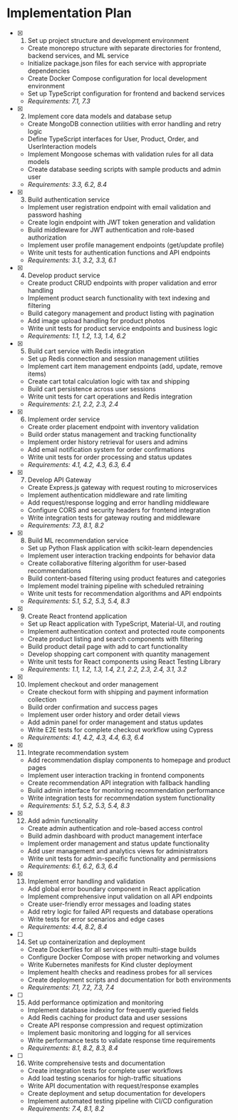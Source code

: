# Implementation Plan

- [x] 1. Set up project structure and development environment
  - Create monorepo structure with separate directories for frontend, backend services, and ML service
  - Initialize package.json files for each service with appropriate dependencies
  - Create Docker Compose configuration for local development environment
  - Set up TypeScript configuration for frontend and backend services
  - _Requirements: 7.1, 7.3_

- [x] 2. Implement core data models and database setup
  - Create MongoDB connection utilities with error handling and retry logic
  - Define TypeScript interfaces for User, Product, Order, and UserInteraction models
  - Implement Mongoose schemas with validation rules for all data models
  - Create database seeding scripts with sample products and admin user
  - _Requirements: 3.3, 6.2, 8.4_

- [x] 3. Build authentication service
  - Implement user registration endpoint with email validation and password hashing
  - Create login endpoint with JWT token generation and validation
  - Build middleware for JWT authentication and role-based authorization
  - Implement user profile management endpoints (get/update profile)
  - Write unit tests for authentication functions and API endpoints
  - _Requirements: 3.1, 3.2, 3.3, 6.1_

- [x] 4. Develop product service
  - Create product CRUD endpoints with proper validation and error handling
  - Implement product search functionality with text indexing and filtering
  - Build category management and product listing with pagination
  - Add image upload handling for product photos
  - Write unit tests for product service endpoints and business logic
  - _Requirements: 1.1, 1.2, 1.3, 1.4, 6.2_

- [x] 5. Build cart service with Redis integration
  - Set up Redis connection and session management utilities
  - Implement cart item management endpoints (add, update, remove items)
  - Create cart total calculation logic with tax and shipping
  - Build cart persistence across user sessions
  - Write unit tests for cart operations and Redis integration
  - _Requirements: 2.1, 2.2, 2.3, 2.4_

- [x] 6. Implement order service
  - Create order placement endpoint with inventory validation
  - Build order status management and tracking functionality
  - Implement order history retrieval for users and admins
  - Add email notification system for order confirmations
  - Write unit tests for order processing and status updates
  - _Requirements: 4.1, 4.2, 4.3, 6.3, 6.4_

- [x] 7. Develop API Gateway
  - Create Express.js gateway with request routing to microservices
  - Implement authentication middleware and rate limiting
  - Add request/response logging and error handling middleware
  - Configure CORS and security headers for frontend integration
  - Write integration tests for gateway routing and middleware
  - _Requirements: 7.3, 8.1, 8.2_

- [x] 8. Build ML recommendation service
  - Set up Python Flask application with scikit-learn dependencies
  - Implement user interaction tracking endpoints for behavior data
  - Create collaborative filtering algorithm for user-based recommendations
  - Build content-based filtering using product features and categories
  - Implement model training pipeline with scheduled retraining
  - Write unit tests for recommendation algorithms and API endpoints
  - _Requirements: 5.1, 5.2, 5.3, 5.4, 8.3_

- [x] 9. Create React frontend application
  - Set up React application with TypeScript, Material-UI, and routing
  - Implement authentication context and protected route components
  - Create product listing and search components with filtering
  - Build product detail page with add to cart functionality
  - Develop shopping cart component with quantity management
  - Write unit tests for React components using React Testing Library
  - _Requirements: 1.1, 1.2, 1.3, 1.4, 2.1, 2.2, 2.3, 2.4, 3.1, 3.2_

- [x] 10. Implement checkout and order management
  - Create checkout form with shipping and payment information collection
  - Build order confirmation and success pages
  - Implement user order history and order detail views
  - Add admin panel for order management and status updates
  - Write E2E tests for complete checkout workflow using Cypress
  - _Requirements: 4.1, 4.2, 4.3, 4.4, 6.3, 6.4_

- [x] 11. Integrate recommendation system
  - Add recommendation display components to homepage and product pages
  - Implement user interaction tracking in frontend components
  - Create recommendation API integration with fallback handling
  - Build admin interface for monitoring recommendation performance
  - Write integration tests for recommendation system functionality
  - _Requirements: 5.1, 5.2, 5.3, 5.4, 8.3_

- [x] 12. Add admin functionality
  - Create admin authentication and role-based access control
  - Build admin dashboard with product management interface
  - Implement order management and status update functionality
  - Add user management and analytics views for administrators
  - Write unit tests for admin-specific functionality and permissions
  - _Requirements: 6.1, 6.2, 6.3, 6.4_

- [x] 13. Implement error handling and validation
  - Add global error boundary component in React application
  - Implement comprehensive input validation on all API endpoints
  - Create user-friendly error messages and loading states
  - Add retry logic for failed API requests and database operations
  - Write tests for error scenarios and edge cases
  - _Requirements: 4.4, 8.2, 8.4_

- [ ] 14. Set up containerization and deployment
  - Create Dockerfiles for all services with multi-stage builds
  - Configure Docker Compose with proper networking and volumes
  - Write Kubernetes manifests for Kind cluster deployment
  - Implement health checks and readiness probes for all services
  - Create deployment scripts and documentation for both environments
  - _Requirements: 7.1, 7.2, 7.3, 7.4_

- [ ] 15. Add performance optimization and monitoring
  - Implement database indexing for frequently queried fields
  - Add Redis caching for product data and user sessions
  - Create API response compression and request optimization
  - Implement basic monitoring and logging for all services
  - Write performance tests to validate response time requirements
  - _Requirements: 8.1, 8.2, 8.3, 8.4_

- [ ] 16. Write comprehensive tests and documentation
  - Create integration tests for complete user workflows
  - Add load testing scenarios for high-traffic situations
  - Write API documentation with request/response examples
  - Create deployment and setup documentation for developers
  - Implement automated testing pipeline with CI/CD configuration
  - _Requirements: 7.4, 8.1, 8.2_